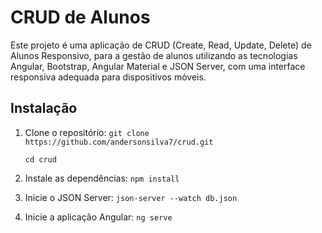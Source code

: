 # CRUD de Alunos
Este projeto é uma aplicação de CRUD (Create, Read, Update, Delete) de Alunos Responsivo, para a gestão de alunos utilizando as tecnologias Angular, Bootstrap, Angular Material e JSON Server, com uma interface responsiva adequada para dispositivos móveis.

## Instalação

1. Clone o repositório:
   ``
   git clone https://github.com/andersonsilva7/crud.git
   ``


   ``
   cd crud
   ``
3. Instale as dependências:
`
npm install
`
4. Inicie o JSON Server:
`
json-server --watch db.json
`
5. Inicie a aplicação Angular:
`
ng serve
`
